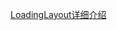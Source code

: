 [LoadingLayout详细介绍](https://weavey.github.io/2016/11/28/%E7%9B%B4%E6%8E%A5%E6%8B%BF%E5%8E%BB%E7%94%A8%E4%B9%8BLoadingLayout/)
